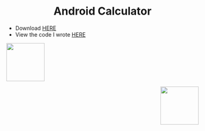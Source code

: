 <h1 align="center"> Android Calculator </h1>

* Download [HERE](https://github.com/arturobp3/Android_Calculator/blob/master/Calculadora.apk)
* View the code I wrote [HERE](https://github.com/arturobp3/Android_Calculator/tree/master/Calculadora/app)

<p align="left">
  <img src="https://github.com/arturobp3/Android_Calculator/blob/master/screenshots/1.png" width="100" height="100">
</p>
<p align="right">
  <img src="https://github.com/arturobp3/Android_Calculator/blob/master/screenshots/2.png" width="100" height="100">
</p>
